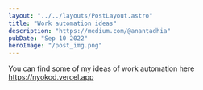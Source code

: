```yaml
---
layout: "../../layouts/PostLayout.astro"
title: "Work automation ideas"
description: "https://medium.com/@anantadhia"
pubDate: "Sep 10 2022"
heroImage: "/post_img.png"
---
```


You can find some of my ideas of work automation here https://nyokod.vercel.app
